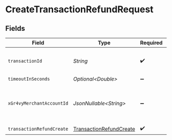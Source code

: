 # CreateTransactionRefundRequest


## Fields

| Field                                                                         | Type                                                                          | Required                                                                      | Description                                                                   | Example                                                                       |
| ----------------------------------------------------------------------------- | ----------------------------------------------------------------------------- | ----------------------------------------------------------------------------- | ----------------------------------------------------------------------------- | ----------------------------------------------------------------------------- |
| `transactionId`                                                               | *String*                                                                      | :heavy_check_mark:                                                            | N/A                                                                           | 7099948d-7286-47e4-aad8-b68f7eb44591                                          |
| `timeoutInSeconds`                                                            | *Optional\<Double>*                                                           | :heavy_minus_sign:                                                            | N/A                                                                           |                                                                               |
| `xGr4vyMerchantAccountId`                                                     | *JsonNullable\<String>*                                                       | :heavy_minus_sign:                                                            | The ID of the merchant account to use for this request.                       | default                                                                       |
| `transactionRefundCreate`                                                     | [TransactionRefundCreate](../../models/components/TransactionRefundCreate.md) | :heavy_check_mark:                                                            | N/A                                                                           |                                                                               |